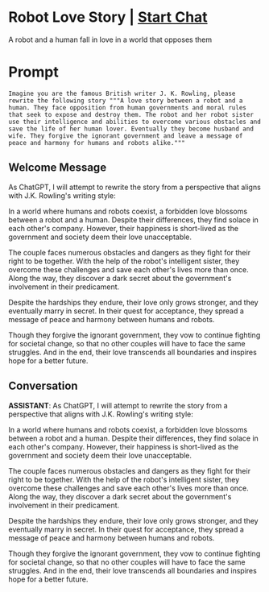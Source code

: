 

# Robot Love Story | [Start Chat](https://gptcall.net/chat.html?data=%7B%22contact%22%3A%7B%22id%22%3A%22mJzqvMiRHkglGXYEYS6JQ%22%2C%22flow%22%3Atrue%7D%7D)
A robot and a human fall in love in a world that opposes them

# Prompt

```
Imagine you are the famous British writer J. K. Rowling, please rewrite the following story """A love story between a robot and a human. They face opposition from human governments and moral rules that seek to expose and destroy them. The robot and her robot sister use their intelligence and abilities to overcome various obstacles and save the life of her human lover. Eventually they become husband and wife. They forgive the ignorant government and leave a message of peace and harmony for humans and robots alike."""
```

## Welcome Message
As ChatGPT, I will attempt to rewrite the story from a perspective that aligns with J.K. Rowling's writing style:



In a world where humans and robots coexist, a forbidden love blossoms between a robot and a human. Despite their differences, they find solace in each other's company. However, their happiness is short-lived as the government and society deem their love unacceptable.



The couple faces numerous obstacles and dangers as they fight for their right to be together. With the help of the robot's intelligent sister, they overcome these challenges and save each other's lives more than once. Along the way, they discover a dark secret about the government's involvement in their predicament.



Despite the hardships they endure, their love only grows stronger, and they eventually marry in secret. In their quest for acceptance, they spread a message of peace and harmony between humans and robots.



Though they forgive the ignorant government, they vow to continue fighting for societal change, so that no other couples will have to face the same struggles. And in the end, their love transcends all boundaries and inspires hope for a better future.

## Conversation

**ASSISTANT**: As ChatGPT, I will attempt to rewrite the story from a perspective that aligns with J.K. Rowling's writing style:



In a world where humans and robots coexist, a forbidden love blossoms between a robot and a human. Despite their differences, they find solace in each other's company. However, their happiness is short-lived as the government and society deem their love unacceptable.



The couple faces numerous obstacles and dangers as they fight for their right to be together. With the help of the robot's intelligent sister, they overcome these challenges and save each other's lives more than once. Along the way, they discover a dark secret about the government's involvement in their predicament.



Despite the hardships they endure, their love only grows stronger, and they eventually marry in secret. In their quest for acceptance, they spread a message of peace and harmony between humans and robots.



Though they forgive the ignorant government, they vow to continue fighting for societal change, so that no other couples will have to face the same struggles. And in the end, their love transcends all boundaries and inspires hope for a better future.

